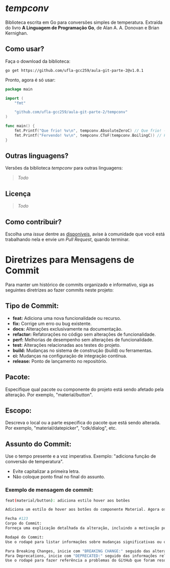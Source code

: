 *tempconv*
=====
Biblioteca escrita em Go para conversões simples de temperatura. Extraída do livro **A Linguagem de Programação Go**, de Alan A. A. Donovan e Brian Kernighan. 

Como usar?
----
Faça o download da biblioteca:

`go get https://github.com/ufla-gcc259/aula-git-parte-2@v1.0.1`

Pronto, agora é só usar:
```go
package main

import (
	"fmt"

	"github.com/ufla-gcc259/aula-git-parte-2/tempconv"
)

func main() {
	fmt.Printf("Que frio! %v\n", tempconv.AbsoluteZeroC) // Que frio! -273.15°C
	fmt.Printf("Fervendo! %v\n", tempconv.CToF(tempconv.BoilingC)) // Fervendo! 212°F
}
```

Outras linguagens?
----
Versões da biblioteca *tempconv* para outras linguagens:

> *Todo*


Licença
-----

> *Todo*


Como contribuir?
----
Escolha uma *issue* dentre as [disponíveis](https://github.com/ufla-gcc259/aula-git-parte-2/issues), avise à comunidade que você está trabalhando nela e envie um *Pull Request*, quando terminar.


# Diretrizes para Mensagens de Commit

Para manter um histórico de commits organizado e informativo, siga as seguintes diretrizes ao fazer commits neste projeto:

## Tipo de Commit:

- **feat:** Adiciona uma nova funcionalidade ou recurso.
- **fix:** Corrige um erro ou bug existente.
- **docs:** Alterações exclusivamente na documentação.
- **refactor:** Refatorações no código sem alterações de funcionalidade.
- **perf:** Melhorias de desempenho sem alterações de funcionalidade.
- **test:** Alterações relacionadas aos testes do projeto.
- **build:** Mudanças no sistema de construção (build) ou ferramentas.
- **ci:** Mudanças na configuração de integração contínua.
- **release:** Ponto de lançamento no repositório.

## Pacote:

Especifique qual pacote ou componente do projeto está sendo afetado pela alteração. Por exemplo, "material/button".

## Escopo:

Descreva o local ou a parte específica do pacote que está sendo alterada. Por exemplo, "material/datepicker", "cdk/dialog", etc.

## Assunto do Commit:

Use o tempo presente e a voz imperativa. Exemplo: "adiciona função de conversão de temperatura".

- Evite capitalizar a primeira letra.
- Não coloque ponto final no final do assunto.

### Exemplo de mensagem de commit:

```bash
feat(material/button): adiciona estilo hover aos botões

Adiciona um estilo de hover aos botões do componente Material. Agora os botões mudam de cor quando o cursor passa sobre eles.

Fecha #123
Corpo do Commit:
Forneça uma explicação detalhada da alteração, incluindo a motivação por trás dela e como ela se compara ao comportamento anterior.

Rodapé do Commit:
Use o rodapé para listar informações sobre mudanças significativas ou obsoletas (Breaking Changes ou Deprecations).

Para Breaking Changes, inicie com "BREAKING CHANGE:" seguido das alterações relevantes.
Para Deprecations, inicie com "DEPRECATED:" seguido das informações relevantes.
Use o rodapé para fazer referência a problemas do GitHub que foram resolvidos ou afetados por este commit.






